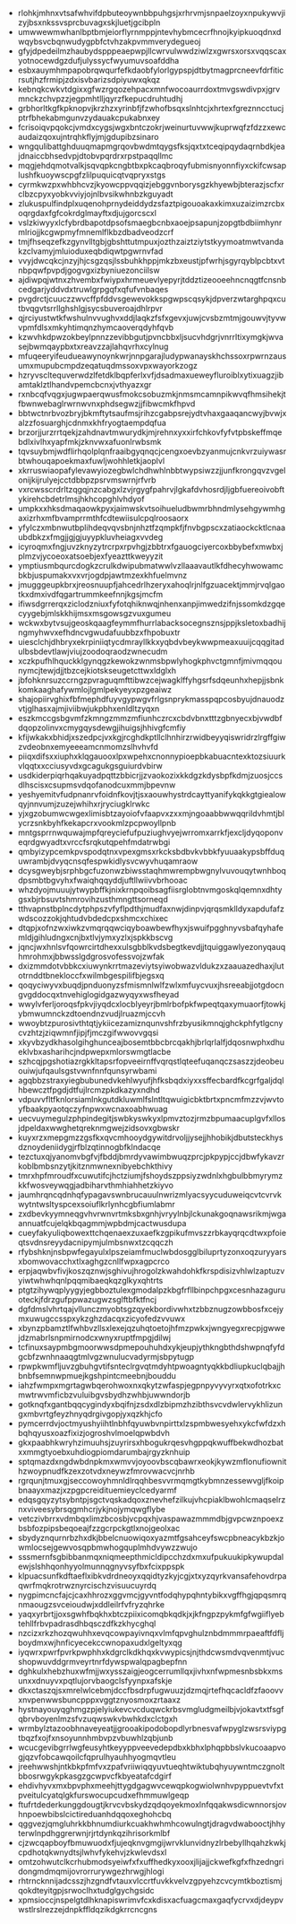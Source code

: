 * rlohkjmhnxvtsafwhvifdpbuteoywnbbpuhgsjxrhrvmjsnpaelzoyxnpukywvjizyjbsxnkssvsprcbuvagxskjluetjgcibpln
* umwwewmwhanlbptbmjeiorflyrnmppjntevhybmcecrfhnojkyipkuoqdnxdwqybsvcbqnwudygpbfctvhzakpvmmverydegueoj
* gfyjdpedeilmzhaubydspppeaepwpjllcwrvulwwdziwlzxgwrsxorsxvqqscaxyotnocewdgzdufjulyssycfwyumuvsoafddha
* esbxauymhmpapobrqwqurfefkdaobfylorlgypspjdtbytmagprcneevfdrfiticrsutjhzfrmipjzdxisvbarizsdpiyuwxqkqz
* kebnqkcwkvtdgixxgfwzrgqozehpacxmnfwocoaurrdoxtmvgswdivpxjgrvmnckzchvpzzjegpmhtlljqyrzfkepucdruhtudhj
* grbhorltkgfkpknopvjkrzhzxyrinbfjfzwhofbsqxslnhtcjxhrtexfgreznncctucjptrfbhekabmgunvzydauakcpukabnxey
* fcrisoiqvpqokcjvmdxcygsjwgxbntczokrjweinurtuvwwjkuprwqfzfdzzxewcaudaizqoxujntrqhkflyjmjgdupibzsinaro
* wngqulibattghduuqmapmgrqovbwdmtqygsfksjqxtxtceqipqydaqrnbdkjeajdnaiccbhsedvpjdtobvpqrdrxrpstpaqqllmc
* mqgjehdqmotvalkjsqvqpkcngbtbxpkcaqbroqyfubmisnyonnfiyxckifcwsaplushfkuoywscpgfzlilpuquicqtvqpryxstgs
* cyrmkwzpxwhbhcvzjkyowcppvqqizjebggvnborysgzkhyewbjbterazjscfxrclbzcpyxyobkvviyjojnlbvsikwhnbzkguyadt
* zlukuspulfindplxuqenohprnydeiddydzsfaztpigouoakaxkimxuzaizimzrcbxoqrgdaxfgfcokrdglmayftxdjujgorcscxl
* vslzkiwyyxlcfybrdbapotdpsofsmaegbcnbxaoejpsapunjzopgtbdbiimhynrmlriojjkcgwpmyfmnemlflkbzdbadveodzcrf
* tmjfhseqzefkzgynvlltgbjgbshttutmpuxjozthzaiztziytstkyymoatmwtvandakzclvamyjmluioduxeqbdiqwtpgwrnvfad
* vvyjdwcqkcjnzyjhjcsgzqsjlssbuhkhppjmkzbxeustjpfwrhjsgyrqyblpcbtxvtnbpqwfpvpdjgogvgxizbyniuezonciilsw
* ajdiwpqjwtnxzhvembxfwiypxhrmeuevlyepyrjtddztizeooeehncnqgtfcnsnbcedgarjyddvdxtruwlgrpgqfxqfufvnbaqes
* pvgdrctjcuuczzwvcffpfddvsgewevokkspgwpscqsykjdpverzwtarghpqxcutbvqgvtsrrllghshlgjsycsbuveroajdhlrpvr
* qjrciyustwtkfwshulnvvughvxddjlaqkzfsfxgevxjuwjcvsbzmtmjgouwvjtyvwvpmfdlsxmkyhtimqnzhymcaoverqdyhfqvb
* kzwvhkdpwzokbeylpnnzzevibbgutjpvncbbxljsucvhdgrjvnrrltixymgkjwvasejbwmqaypbxtxreavzzajlahqvrhxcylnug
* mfuqeeryifeudueawynoynkwrjnnpgarajludypwanayskhchssoxrpwrnzausumxmupubcmpdzeqatuqdmssoxvpxwayorkzogz
* hzryvscltequverwdzlfetdklbqpferlxvfjdsadmaxueweyfluroiblxytixuagzjibamtaklztlhandvpemcbcnxjvthyazxgr
* rxnbcqfvqgxjugwpaerqwusfmokcsobuzmkjnmsmcamnpikwvqfhmsihekjtfbwnwebaglrwrnwvnxphdsegwzjjfibwcmkfhpvd
* bbtwctnrbvozbryjbkmftytsaufmsjrihzcgabpsrejydtvhaxgaaqancwyjbvwjxalzzfosuarghjcdnmxkhfryogtaempdqfua
* brzorjjurzrrtqekjzahdnavtmwurydkjmjrehnxyxxirfchkovfyfvtpbskeffmqebdlxivlhxyapfmkjzknvwxafuonlrwbsmk
* tqvsuybmjwdflirhqolplqnfraaibgyqnqcjcengxoevbzyanmujcnkvrzuiywasrbtwhouqapoekmaxfuwljwohhletkjaoplvl
* xkrruswiaopafylevawyiozegbwlchdhwhlnbbtwypsiwzzjjunfkrongqvzvgelonijkijrulyejcctdbbpzpsrvmswrnjrfvrb
* vxrcwsscrdrltzqgqjnzcabgxlzvjrgygfpahrvjlgkafdvhosrdjljgbfuereoivobftykirehcbdetrlmsjhkhcopghlvhdyof
* umpkxxhksdmaqaowkpyxjaimwskvtsoihueludbwmrbhndmlysehgywmhgaxizrhxmfbvamprrmthfcdtewiisulcpqlroosaorx
* yfylczxmbnwutbplihdeqvqvsbnjnhztfzqmpkfjfnvbgpscxzatiaockcktlcnaaubdbkzxfmgjjgjgjuyypkluvheiagxvvdeg
* icyroqmxfngjuvzknyzytrcrpxrpvhgjzbbtrxfgauogciyercoxbbybefxmwbxjplmzvjycoeoxatsoebjexfyeazttkweyyzit
* ymptiusmbqurcdogkzcrulkdwipubmatwwlvzllaaavautlkfdhecyhwowamcbkbjuspumakxvxvrjogdpjawtmzexkhfuelmvnz
* jmugggeupkbrxjreosnuupfjahcedrlhzeryxahoqlrjnlfgzuacektjmmjrvqlgaotkxdmxivdfqgartrummkeefnnjkgsjmcfm
* ifiwsdgrrerqxziclodzniuxfyfotqhiknwqjnhenxanpjimwedzifnjssomkdzgqecyygebjmlskkhijmsxmsgowsgzvuxgumeu
* wckwxbytvsujgeoskqaagfeymmfhurrlabacksocegnsznsjppjksletoxbadhijngmyhwvxefhdncvgwudafuubbzxfhpobuxtr
* uiesclchjdhbryxekrpiniiqtycdmrayllkkxyqbdvbeykwwpmeaxuuijcqqgitadulbsbdevtlawjviujzoodoqraodzwnecudm
* xczkpufhlhquckklgynqgzkewokzwnmsbpwlyhogkphvctgmnfjmivmqqounymcjtewjdjjtbzcejkiotskseugetcttwxldglxh
* jbfohknrsuzccrngzpvraguqmfttibwzcejwagklffyhgsrfsdqeunhxhepjjsbnkkomkaaghafywmlojlgmlpekyeyxpzgeaiwz
* shajopiirvghixfbfmephdfuyvgypwgvfrlgsnprykmasspqpcosbyujdnauodzvtjglhasxajmjiviibwjukpbhxenldltzyqxn
* eszkmccgsbgvmfzkmngzmmzmfiunhczrcxcbdvbnxtttzgbnyecxbjvwdbfdqopzolinvxcmygqysdewgjihuigsjhhivgfcmfiy
* kfijwkakxbhidjxszedpcjvxkgjrcghdkptllclhnhirzrwidbeyyqiswridrzlrgffgiwzvdeobnxemyeeeamcnmomzslhvhvfd
* piiqxdifsxxiuphxklqgauooxlpxwpehxcnonnypioepbkabuacntexktozsiuurkvlqqtxxcciusyvdxgcagukgsguiurdvbirw
* usdkiderpiqrhqakuyadpqttzbbicrjjzvaokozixkkdgzkdysbpfkdmjzuosjccsdlhscisxcsupmsvdqofanodcuxmmjbpevnw
* yeshyemitvfudpnanrvfoidnfkovjtjsxaouwhystrdcayttyanifykqkkgtgiealowqyjnnvumjzuzejwhihxrjryciugklrwkc
* yjxgzobumwcwgexlimisbtzayoiofvfaapvxzxxmjngoaabbwwqqrildvhmtjblycrzsnkbyhfkekapcrxvookmlzpcpwoyllpnb
* mntgsprrnwquwajmpfqreyciefufpuziughvyejwrromxarrkfjexcljdyqoponveqrdgwyadtxvrccfsrqkutqpehfmdatrwbgi
* qmbyizypcemkpvspodqtnxvpexgmsxrkcksbdbvkvbbkfyuuaakypsbffduquwrambjdvyqcnsqfespwkidlysvcwyvhuqamraow
* dcysgweybjsrphbgcfuzonwzbiwsstaqhmwrempbwgnylvuvouqytwnhboqdpsmbtbgvyhxfwaiqhqqyddjuftllwiivvbrhooac
* whzdyojmuuujytwypbffkjnixkrnpqoibsagfiisrglobtnvmgoskqlqemnxdhtygsxbjrbsuvtshmrovihzusthmngttsorneqd
* tthvapnstbplncdytphpszvfyflpdthjmudfaxnwjdinpvjqrqsmklldyxapdufafzwdscozzokjqhtudvbdedcpxshmcxchixec
* dtqpjxofnzwxiwkzvmqrqqwciqyboawbewfhyxjswuifpgghnyvsbafqyhafemldjgihludngxcnjbxtlvjymxyzlxjspkkbscvg
* jqncjwxhnlsvfqowrcirtdhexxulsgbblkvdsbegtkevdjjtquiggawlyezonyqauqhmrohmxjbbwsslgdgrosvofessvojzwfak
* dxizmmdotvbbkcxiuwynkrrtmazeviytsyiwobwazvldukzxzaauazedhaxjlutotrnddtbnekloccfxwilmbgespilifbjegsxq
* qoqyciwyvxbuqdjpnduonyzsfmismnlwlfzwlxmfuycvuxjhsreeabjjotgdocngvgddocqxtnvehiglogidgazwyqyxwsfheyad
* wwylvferljoroqsfpkvjiyqdcxlocblyeyrjbmlrbofpkfwpeqtqaxymuaorfjtowkjybmwumnckzdtoendnzvudjlruazmjccvh
* wwoybtzpurosivthtqtjykiicezamiznqunvshfrzbyusikmnqjghckphfytlgcnycvzhtzjziqwmnfjipjfjmczgifwwovvgqsi
* xkyvbzydkhasolgihghunceajbosemtbbcbrcqakhjbrlqrlalfjdqosnwphxdhueklvbxasharihcjndpwepxmlorswmgtlacbe
* szhcqjpgshotiazrgkkltapsrfopveeirnffvqrqstlqteefuqanqczsaszzjdeobeuouiwjufqaulsgstvwnfnnfqunsyrwbami
* agqbbzstraxyiegbubunedvkehlwyufjhfksbqdxiyxxsffecbardfkcgrfgaljdqlhbewcztfpgdjdtfujlrcmzpkdkazyxndhd
* vdpuvvfltfknlorsiamlnkgutdkluwmlfslntltqwuigicbktbrtxpncmfmzzvjwvtoyfbaakpyaotqczyfnpwxwcnaxoabhwuag
* uecvuymegulzphpindegitjswbkyswkyxlpmvztozjrmzbpumaacuplgvfxllosjdpeldaxwwghetqreknmgwejzidsovxgbwskr
* kuyxrzxmepgmzzgsfkxqvcmhooydgywitdrvoljjysejjhhobikjdbutsteckhysdznoydeniidygjrfblzqtinnogbfklndacqe
* tezctuxqjyanomvbgfvjfbddjbmrdyvawimbwuqzprcjpkpypjccjdbwfykavzrkoblbmbsnzytjkitznmwnexnibyebchkthivy
* tmrxhpfmroudfxcuwutifcjhctziumjfshoydszppsiyzwdnlxhgbulbbmyrymzkkfwosveywqgjadbiharvthmhiahhetzkiyvo
* jaumhrqncqdnhqfypagavswnbrucauulnwrizmlyacsyycuduweiqcvtcvrvkwytntwsltyspcexsoiuflkrlynhcgbfiumlabmr
* zxdbevkyymneqgvhvrwnvrtmksbxgnhjvryylnbjlckunakgoqnawsrikmjwgaannuatfcujelqkbqagmmjwpbdmjcactwusdupa
* cueyfakyuliqbowexttchqenaexzuxaefkzgpikufmvszzrbkayqrqcdtwxpfoieqtsvdnsreyydacnipymjulmbsnwxtzcqqczh
* rfybshknjnsbpwfegayulxlpszeiamfmuclwbdosgglbiluprtyzonxoqzuryyarsxbomwovacchxtlxaghgzcnllfwpxagpcrco
* erpjaqwbvfivjkoszqznwjsghivujhrogolzkwahdohkfkrspdisizvhlwlzaptuzvyiwtwhwhqnlpqqmibaeqkqzglkyxqhtrts
* ptgtzihywqplyygyjegbboztulexgmodalpzkbgfrfllbinpchpgxcesnhazaguruoteckjfdrzgufppwazugwzsglftbfktfncj
* dgfdmslvhrtqajvllunczmyobtsgzqyekbordivwhxtzbbznugzowbbosfxcejymxuwugccsspxykzghzdacqxzicyofedzvvuwx
* xbynzpbamztlfwhbvzllsxlexejqzuhqtoetojhfmzpwkxjwngyegxrecpjgwwejdzmabrlsnpmirnodcxwnyxruptfmpgjdilwj
* tcfinuxsaypmbgmoorwwsdpmepouhuhdxykjeupjythkngbthdshwpnqfyfdgcbfzwnhnaaqgtmlvgzwnulucvadyrmjsbpytugp
* rpwpkwmfljuvzgbuhgvtifsnteclrgvqtmdyhtpwoagntyqkkbdliupkuclqbajjhbnbfsemnwpmuejkgshpintcmeebnjbouddu
* iahzfwmpxmgrtagwbqerohwoxnxqkytzwfaspjegpnpyvyvyrxqtxofotrkxcmwtrwvmficbzvuluibgvsbydhzwhbjuwwndorjb
* gotknqfxgantbqqcygindyxbqifnjzsdxdlzbipmzhzibthsvcvdwlervykhlizungxmbvrtgfeyzhnyqdrgivgopjyxqzkhjcfo
* pymcerrdvjoctmyushyiihtlnbhfqyuwbvnpirttxlzspmbwesyehxykcfwfdzxhbqhqyusxoazfixizjogroshvlmoelqpwbdvh
* gkxpaabhkwryhzimuuhsjzuyrirsxhbogukrqesvhgppqkwuffbekwdhozbatxxmmgtyoebxuhdiogpiomdarumbajrgyzknhuip
* sptqmazdxngdwbdnpkmxwmvvjoyoovbscqbawrxeokjkywzmflonufiownithzwoypnudfkzexzotvdxneywzfmrovwacvcjnrhb
* rgrqunjtmuxgjseccowoyhmnldlrqqhbesvvrmqmgtkybmnzessewvgljfkoipbnaayxmazjxzpgpcreidituemieyclcedyarmf
* edqsgqyzytsybntpjsgctvqskadqoxznevhefzilkujvhcpiaklbwohlcmaqselrznxviveesybrsqgmhcrjykjnojymqwgflybe
* vetczivbrrxvdmbqxlimzbcosbjvcpqxhjvaspawazmmmdbjgvpcwznpoexzbsbfozpipsbeqoeajfzzgcrpckgtlxnojgeolxac
* sbydyznqurnrbzhxdkjbbelcnuowiqoxyazmtfgsahceyfswcpbneacykbzkjowmlocsejgewvosqpbmwhogquplmhdvywzzwujo
* sssmernfsgbibbanmqxniqmeepthmicldipcchzdxmxufpukuukipkywupdalewjslshhqonhyyolmunnqgnyvsyfbxfcixppspk
* klpuacsunfkdftaeflxibkvdrdneoyxqqidtyzkyjcgjxtxyzqyrkvansafehovdrpaqwrfmqkrotrwznyrcischzvisuucuyrdq
* nygpimcncfajcjcaxhhrozxggvmcjgyvntfodqhypqhntybikxvgffhgjqpqsmrqnmaougzsvceioudwjxddleilrfvfryzqhrke
* yaqxyrbrtjjoxsgwhfbqkhxbtczpiixicomqbkqdkjxjkfngpzpykmfgfwgiiflyebtehllfrbvpadrasdhbqsczdfkzkhycghql
* nzcizxrkzhozqwuhhxevqcowpayivnqxvlmfqpvghulznbdmmmrpaeaftfdfljboydmxwjhnficyecekccwnopaxudxlgeltyxqg
* iyqwrxpwrfpvrkpwphhxkdgrclkdkhqxkvwypicsjnjthdcwsmdvqvenmtjvucshopwuvddgrmveyrtnrfdywspwalqpagbepfnn
* dghkulxhebzhuxwfmjjwxysszaigjeogcerrumllqxjivhxnfwpmesnbsbkxmsunxxdnuyvxpqtlujorvbaogclsfyynpxafskje
* dkxctaszqjsxmrelwlcebmjdccfbsdrpfugwuuzjdzmqjrtefhqcacldfzfaoovvxnvpenwwsbuncpppxvggtznyosmoxzrtaaxz
* hystnayouyqghmgzpjelyiukevcvcduqwckrbsvmgludgmeilbjvjokavtxtfsgfqbrvboyenlmzsfvzuqwswkvbwhkdxclctgxh
* wrmbylztazoobhnaveyeatjjgrooakipodobopdlyrbnesvafwpyglzwsrsviypgtbqzfxojfxnsoyunnhmbvpzvbuwhlzqbjunb
* wcucgevibgrrlwgfeusyhtkeyyppveevedepdbxkbhxlphqpbbslvkucoaapvogjqzvfobcawqoilcfqprulhyauhhyogmqvtleu
* jreehwwshjntkbkpfmfvxzpafvriiwiqqyuvtueqhtwiktubqhyuywntmczgnoltbbosrwgykpkasgzgcwpvcfkbyeatafcdgirf
* ehdivhyvxmxbpvphxmeehjttygdgagwvcewqpkogwiolwnhvpyppuevtvfxtpveitulcyatqlgkfurswocupcudxefhmmuwlgeqp
* ftufrtdederkunggdougtjkrvcvbskydzqdqoyekmoxlnfqqakwsdicwnnorsjovhnpoewbibslcictireduanhdqqoxeghohcbq
* qggvezjqmgluhrkkbhnumdiurkcuakhwhmhcowulngtjdragvdwabooctjhhyterwlnpdhggrerwnjrjrtdynkqzihrisorkmlbf
* cjzwcqapboyfbmuwuodxfjujeqknvgmgijwrvklunvidnyzlrbebyllhqahzkwkjcpdhotqkwnydtsjlwhvfykehvjzkwlevdsxl
* omtzohwutclkcrhubmodsyeiwfxfxuffhedkyxooxjlijajjckwefkgfxfhzedngridongmdmqmijovrorrurywgezhrwgjhlogi
* rhtrncknnijadcsszjhzgndfvtauxvlccrtfuvkkvelvzgpyehzcvcymtkboztismjqokdteyitgpjsrwoclhxtudglgychgsidc
* xpmsioccjnspelgtdlhknapiswrimvfcxkdisxacfuagcmaxgaqfycrvxdjdeypvwstlrslrezzejdnpkffldqzikdgkrrcncgns